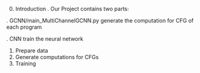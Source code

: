0. Introduction
. Our Project contains two parts:

. GCNN/main_MultiChannelGCNN.py		generate the computation for CFG of each program

. CNN			train the neural network

1. Prepare data
2. Generate computations for CFGs  
3. Training